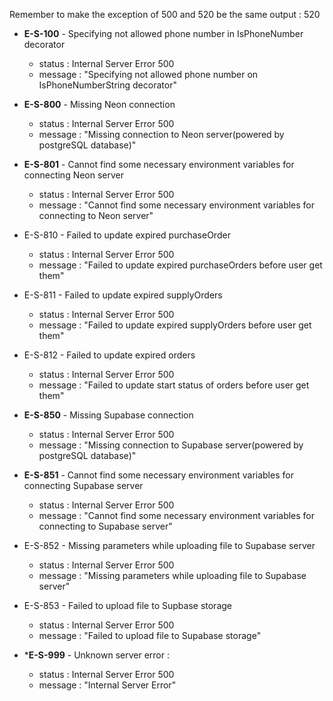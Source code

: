 Remember to make the exception of 500 and 520 be the same output : 520

* **E-S-100** - Specifying not allowed phone number in IsPhoneNumber decorator
	* status : Internal Server Error 500
	* message : "Specifying not allowed phone number on IsPhoneNumberString decorator"

* **E-S-800** - Missing Neon connection
	* status : Internal Server Error 500
	* message : "Missing connection to Neon server(powered by postgreSQL database)"

* **E-S-801** - Cannot find some necessary environment variables for connecting Neon server
	* status : Internal Server Error 500
	* message : "Cannot find some necessary environment variables for connecting to Neon server"

* E-S-810 - Failed to update expired purchaseOrder
	* status : Internal Server Error 500
	* message : "Failed to update expired purchaseOrders before user get them"

* E-S-811 - Failed to update expired supplyOrders
	* status : Internal Server Error 500
	* message : "Failed to update expired supplyOrders before user get them"

* E-S-812 - Failed to update expired orders
	* status : Internal Server Error 500
	* message : "Failed to update start status of orders before user get them"

* **E-S-850** - Missing Supabase connection
	* status : Internal Server Error 500
	* message : "Missing connection to Supabase server(powered by postgreSQL database)"

* **E-S-851** - Cannot find some necessary environment variables for connecting Supabase server
	* status : Internal Server Error 500
	* message : "Cannot find some necessary environment variables for connecting to Supabase server"

* E-S-852 - Missing parameters while uploading file to Supabase server
	* status : Internal Server Error 500
	* message : "Missing parameters while uploading file to Supabase server"

* E-S-853 - Failed to upload file to Supbase storage
	* status : Internal Server Error 500
	* message : "Failed to upload file to Supabase storage"

* ***E-S-999** - Unknown server error : 
	* status : Internal Server Error 500
	* message : "Internal Server Error"